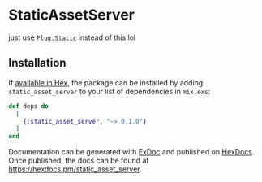 # StaticAssetServer

just use [`Plug.Static`](https://hexdocs.pm/plug/Plug.Static.html) instead of this lol

## Installation

If [available in Hex](https://hex.pm/docs/publish), the package can be installed
by adding `static_asset_server` to your list of dependencies in `mix.exs`:

```elixir
def deps do
  [
    {:static_asset_server, "~> 0.1.0"}
  ]
end
```

Documentation can be generated with [ExDoc](https://github.com/elixir-lang/ex_doc)
and published on [HexDocs](https://hexdocs.pm). Once published, the docs can
be found at <https://hexdocs.pm/static_asset_server>.

